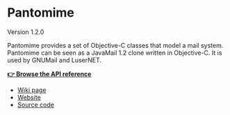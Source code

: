 # Pantomime

Version 1.2.0

Pantomime provides a set of Objective-C classes that model a mail system. Pantomime can be seen as a JavaMail 1.2 clone written in Objective-C. It is used by GNUMail and LuserNET.

**<a href="../../../../GSDoc/Pantomime/index.html">👉 Browse the API reference</a>**  

* [Wiki page](http://wiki.gnustep.org/index.php/Pantomime)
* [Website](https://www.nongnu.org/gnustep-nonfsf/gnumail/)
* [Source code](http://svn.savannah.gnu.org/viewvc/gnustep-nonfsf/frameworks/pantomime/)
